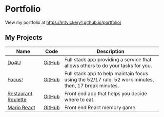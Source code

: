 # Portfolio
View my portfolio at https://mtvickery1.github.io/portfolio/

## My Projects
|Name|Code|Description|
|----|----|-----------|
|[Do4U](https://do-4-u.herokuapp.com/)|[GitHub](https://github.com/mtvickery1/do-4-u)|Full stack app providing a service that allows others to do your tasks for you.|
|[Focus!](https://limitless-basin-61713.herokuapp.com/)|[GitHub](https://github.com/mtvickery1/Focus)|Full stack app to help maintain focus using the 52/17 rule. 52 work minutes, then, 17 break minutes.|
|[Restaurant Roulette](https://mtvickery1.github.io/project_one/)|[GitHub](https://github.com/mtvickery1/project_one)|Front end app that helps you decide where to eat.|
|[Mario React](https://mtvickery1.github.io/React-Clicky-Game/)|[GitHub](https://github.com/mtvickery1/React-Clicky-Game)|Front end React memory game.|
